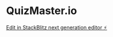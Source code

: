 # QuizMaster.io

[Edit in StackBlitz next generation editor ⚡️](https://stackblitz.com/~/github.com/Keta-lab/QuizMaster.io)